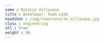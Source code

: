 ```yaml
---
name : Natalie Villasana
title : Developer, Team Lead
headshot : /img/team/natalie_villasana.jpg
class : engineering
all : true
weight : 98
---
```

